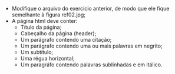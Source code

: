 * Modifique o arquivo do exercício anterior, de modo que ele fique semelhante à figura ref02.jpg;
* A página html deve conter:
  * Título da página;
  * Cabeçalho da página (header);
  * Um parágrafo contendo uma citação;
  * Um parágrafo contendo uma ou mais palavras em negrito;
  * Um subtítulo;
  * Uma régua horizontal;
  * Um paragráfo contendo palavras sublinhadas e em itálico. 
